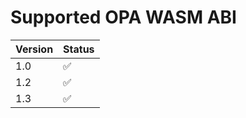 # Supported OPA WASM ABI

| Version | Status             |
|---------|--------------------|
| 1.0     | :white_check_mark: |
| 1.2     | :white_check_mark: |
| 1.3     | :white_check_mark: |
